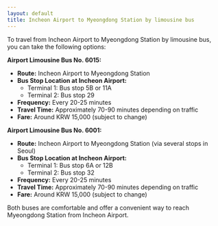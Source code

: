 ```yaml
---
layout: default
title: Incheon Airport to Myeongdong Station by limousine bus
---
```

To travel from Incheon Airport to Myeongdong Station by limousine bus, you can take the following options:

**Airport Limousine Bus No. 6015:**
- **Route:** Incheon Airport to Myeongdong Station
- **Bus Stop Location at Incheon Airport:** 
  - Terminal 1: Bus stop 5B or 11A
  - Terminal 2: Bus stop 29
- **Frequency:** Every 20-25 minutes
- **Travel Time:** Approximately 70-90 minutes depending on traffic
- **Fare:** Around KRW 15,000 (subject to change)

**Airport Limousine Bus No. 6001:**
- **Route:** Incheon Airport to Myeongdong Station (via several stops in Seoul)
- **Bus Stop Location at Incheon Airport:** 
  - Terminal 1: Bus stop 6A or 12B
  - Terminal 2: Bus stop 32
- **Frequency:** Every 20-25 minutes
- **Travel Time:** Approximately 70-90 minutes depending on traffic
- **Fare:** Around KRW 15,000 (subject to change)

Both buses are comfortable and offer a convenient way to reach Myeongdong Station from Incheon Airport.
